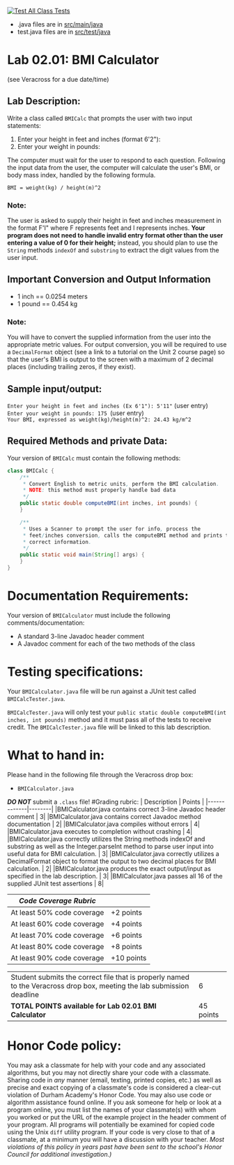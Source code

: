 [![Test All Class Tests](https://github.com/a1cd/BMI-Calculator/actions/workflows/getFiles.yml/badge.svg)](https://github.com/a1cd/BMI-Calculator/actions/workflows/getFiles.yml)

- .java files are in [src/main/java](https://github.com/a1cd/BMI-Calculator/tree/master/src/main/java)
- test.java files are in [src/test/java](https://github.com/a1cd/BMI-Calculator/tree/master/src/test/java)

# Lab 02.01: BMI Calculator
(see Veracross for a due date/time)

## Lab Description:
Write a class called `BMICalc` that prompts the user with
two input statements:

1. Enter your height in feet and inches (format 6'2"):
2. Enter your weight in pounds:

The computer must wait for the user to respond to each question.
Following the input data from the user, the computer will calculate
the user's BMI, or body mass index, handled by the following
formula.
```
BMI = weight(kg) / height(m)^2
```

### Note:
The user is asked to supply their height in feet and inches measurement in the format F'I" where F
represents feet and I represents inches. **Your program does not need to handle invalid entry format
other than the user entering a value of 0 for their height;** instead, you should plan to use the `String`
methods `indexOf` and `substring` to extract the digit values from the user input.

## Important Conversion and Output Information
- 1 inch == 0.0254 meters
- 1 pound == 0.454 kg

### Note:
You will have to convert the supplied information from the user into the appropriate metric values.
For output conversion, you will be required to use a `DecimalFormat` object (see a link to a tutorial on
the Unit 2 course page) so that the user's BMI is output to the screen with a maximum of 2 decimal places
(including trailing zeros, if they exist).

## Sample input/output:
`Enter your height in feet and inches (Ex 6'1"): 5'11"` (user entry)
\
`Enter your weight in pounds: 175 `(user entry)
\
`Your BMI, expressed as weight(kg)/height(m)^2: 24.43 kg/m^2`

## Required Methods and private Data:
Your version of `BMICalc` must contain the following methods:
```java
class BMICalc {
    /**
     * Convert English to metric units, perform the BMI calculation.
     * NOTE: this method must properly handle bad data
     */
    public static double computeBMI(int inches, int pounds) {
    }

    /**
     * Uses a Scanner to prompt the user for info, process the
     * feet/inches conversion, calls the computeBMI method and prints the
     * correct information. 
     */
    public static void main(String[] args) {
    }
}
```
# Documentation Requirements:
Your version of `BMICalculator` must include the following comments/documentation:
- A standard 3-line Javadoc header comment
- A Javadoc comment for each of the two methods of the class
# Testing specifications:
Your `BMICalculator.java` file will be run against a JUnit test called `BMICalcTester.java`.

`BMICalcTester.java` will only test your `public static double computeBMI(int
inches, int pounds)` method and it must pass all of the tests to receive credit. The
`BMICalcTester.java` file will be linked to this lab description.
# What to hand in:
Please hand in the following file through the Veracross drop box:
- `BMICalculator.java`

**_DO NOT_** submit a `.class` file!
#Grading rubric:
| Description | Points |
|-------------|--------|
|BMICalculator.java contains correct 3-line Javadoc header comment | 3|
|BMICalculator.java contains correct Javadoc method documentation | 2|
|BMICalculator.java compiles without errors | 4|
|BMICalculator.java executes to completion without crashing | 4|
|BMICalculator.java correctly utilizes the String methods indexOf and substring as well as the Integer.parseInt method to parse user input into useful data for BMI calculation. | 3|
|BMICalculator.java correctly utilizes a DecimalFormat object to format the output to two decimal places for BMI calculation. | 2|
|BMICalculator.java produces the exact output/input as specified in the lab description. | 3|
|BMICalculator.java passes all 16 of the supplied JUnit test assertions | 8|

|**_Code Coverage Rubric_**| |
|----|----|
|At least 50% code coverage | +2 points |
|At least 60% code coverage | +4 points |
|At least 70% code coverage | +6 points |
|At least 80% code coverage | +8 points |
|At least 90% code coverage |+10 points |

|||
|---|----|
Student submits the correct file that is properly named to the Veracross drop box, meeting the lab submission deadline | 6
**TOTAL POINTS available for Lab 02.01 BMI Calculator** | 45 points


# Honor Code policy:
You may ask a classmate for help with your code and any associated algorithms, but you may not directly
share your code with a classmate. Sharing code in _any_ manner (email, texting, printed copies, etc.) as well
as precise and exact copying of a classmate's code is considered a clear-cut violation of Durham
Academy's Honor Code. You may also use code or algorithm assistance found online. If you ask
someone for help or look at a program online, you must list the names of your classmate(s) with whom
you worked or put the URL of the example project in the header comment of your program. All programs
will potentially be examined for copied code using the Unix `diff` utility program. If your code is very
close to that of a classmate, at a minimum you will have a discussion with your teacher. _Most violations
of this policy in years past have been sent to the school's Honor Council for additional investigation.)_
